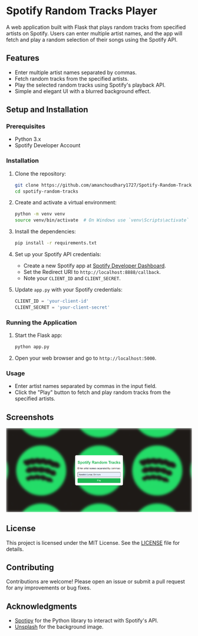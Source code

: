 # Spotify Random Tracks Player

A web application built with Flask that plays random tracks from specified artists on Spotify. Users can enter multiple artist names, and the app will fetch and play a random selection of their songs using the Spotify API.

## Features

- Enter multiple artist names separated by commas.
- Fetch random tracks from the specified artists.
- Play the selected random tracks using Spotify's playback API.
- Simple and elegant UI with a blurred background effect.

## Setup and Installation

### Prerequisites

- Python 3.x
- Spotify Developer Account

### Installation

1. Clone the repository:
    ```sh
    git clone https://github.com/amanchoudhary1727/Spotify-Random-Tracks-Player.git
    cd spotify-random-tracks
    ```

2. Create and activate a virtual environment:
    ```sh
    python -m venv venv
    source venv/bin/activate  # On Windows use `venv\Scripts\activate`
    ```

3. Install the dependencies:
    ```sh
    pip install -r requirements.txt
    ```

4. Set up your Spotify API credentials:
    - Create a new Spotify app at [Spotify Developer Dashboard](https://developer.spotify.com/dashboard/applications).
    - Set the Redirect URI to `http://localhost:8888/callback`.
    - Note your `CLIENT_ID` and `CLIENT_SECRET`.

5. Update `app.py` with your Spotify credentials:
    ```python
    CLIENT_ID = 'your-client-id'
    CLIENT_SECRET = 'your-client-secret'
    ```

### Running the Application

1. Start the Flask app:
    ```sh
    python app.py
    ```

2. Open your web browser and go to `http://localhost:5000`.

### Usage

- Enter artist names separated by commas in the input field.
- Click the "Play" button to fetch and play random tracks from the specified artists.

## Screenshots

![Home Page](screenshot.png)  <!-- Add a screenshot of your app here -->

## License

This project is licensed under the MIT License. See the [LICENSE](LICENSE) file for details.

## Contributing

Contributions are welcome! Please open an issue or submit a pull request for any improvements or bug fixes.

## Acknowledgments

- [Spotipy](https://spotipy.readthedocs.io/en/2.19.0/#) for the Python library to interact with Spotify's API.
- [Unsplash](https://unsplash.com) for the background image.
